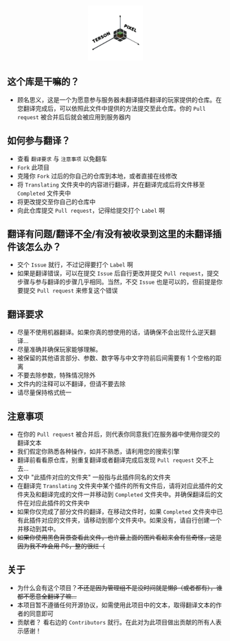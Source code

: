 <div align="center"><img alt="TensorPixelIcon" height="128" src="assets/TensorPixelIcon.png" width="128"/></div>

## 这个库是干嘛的？
- 顾名思义，这是一个为愿意参与服务器未翻译插件翻译的玩家提供的仓库。在您翻译完成后，可以依照此文件中提供的方法提交至此仓库。你的 `Pull request` 被合并后后就会被应用到服务器内

## 如何参与翻译？
- 查看 `翻译要求` 与 `注意事项` 以免翻车
- `Fork` 此项目
- 克隆你 `Fork` 过后的你自己的仓库到本地，或者直接在线修改
- 将 `Translating` 文件夹中的内容进行翻译，并在翻译完成后将文件移至 `Completed` 文件夹中
- 将更改提交至你自己的仓库中
- 向此仓库提交 `Pull request`，记得给提交打个 `Label` 啊

## 翻译有问题/翻译不全/有没有被收录到这里的未翻译插件该怎么办？
- 交个 `Issue` 就行，不过记得要打个 `Label` 啊
- 如果是翻译错误，可以在提交 `Issue` 后自行更改并提交 `Pull request`，提交步骤与参与翻译的步骤几乎相同。当然，不交 `Issue` 也是可以的，但前提是你要提交 `Pull request` 来修复这个错误

## 翻译要求
- 尽量不使用机器翻译。如果你真的想使用的话，请确保不会出现什么逆天翻译...
- 尽量准确并确保玩家能够理解。
- 被保留的其他语言部分、参数、数字等与中文字符前后间需要有 1 个空格的距离
- 不要去除参数，特殊情况除外
- 文件内的注释可以不翻译，但请不要去除
- 请尽量保持格式统一

## 注意事项
- 在你的 `Pull request` 被合并后，则代表你同意我们在服务器中使用你提交的翻译文本
- 我们假定你熟悉各种操作，如并不熟悉，请利用您的搜索引擎
- 翻译前看看原仓库，别重复翻译或者翻译完成后发现 `Pull request` 交不上去...
- 文中 "此插件对应的文件夹" 一般指与此插件同名的文件夹
- 在翻译完 `Translating` 文件夹中某个插件的所有文件后，请将对应此插件的文件夹及和翻译完成的文件一并移动到 `Completed` 文件夹中。并确保翻译后的文件在对应此插件的文件夹中
- 如果你仅完成了部分文件的翻译，在移动文件时，如果 `Completed` 文件夹中已有此插件对应的文件夹，请移动到那个文件夹中。如果没有，请自行创建一个并移动到其中。
- ~~如果你使用黑色背景查看此文件，也许最上面的图片看起来会有些奇怪，这是因为我不咋会用 PS，整的很烂（~~

## 关于
- 为什么会有这个项目？~~不还是因为管理组不是没时间就是懒β（或者都有），谁都不愿意全翻译了嘛...~~
- 本项目暂不遵循任何开源协议，如需使用此项目中的文本，取得翻译文本的作者的同意即可
- 贡献者？ 看右边的 `Contributors` 就行。在此对为此项目做出贡献的所有人表示感谢！
